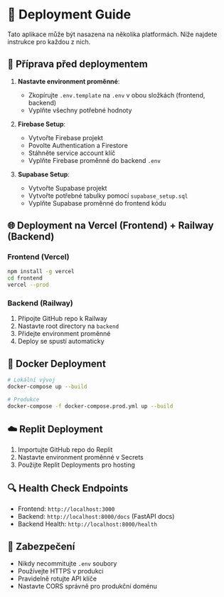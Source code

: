 
# 🚀 Deployment Guide

Tato aplikace může být nasazena na několika platformách. Níže najdete instrukce pro každou z nich.

## 🔧 Příprava před deploymentem

1. **Nastavte environment proměnné**:
   - Zkopírujte `.env.template` na `.env` v obou složkách (frontend, backend)
   - Vyplňte všechny potřebné hodnoty

2. **Firebase Setup**:
   - Vytvořte Firebase projekt
   - Povolte Authentication a Firestore
   - Stáhněte service account klíč
   - Vyplňte Firebase proměnné do backend `.env`

3. **Supabase Setup**:
   - Vytvořte Supabase projekt
   - Vytvořte potřebné tabulky pomocí `supabase_setup.sql`
   - Vyplňte Supabase proměnné do frontend kódu

## 🌐 Deployment na Vercel (Frontend) + Railway (Backend)

### Frontend (Vercel)
```bash
npm install -g vercel
cd frontend
vercel --prod
```

### Backend (Railway)
1. Připojte GitHub repo k Railway
2. Nastavte root directory na `backend`
3. Přidejte environment proměnné
4. Deploy se spustí automaticky

## 🐳 Docker Deployment

```bash
# Lokální vývoj
docker-compose up --build

# Produkce
docker-compose -f docker-compose.prod.yml up --build
```

## ☁️ Replit Deployment

1. Importujte GitHub repo do Replit
2. Nastavte environment proměnné v Secrets
3. Použijte Replit Deployments pro hosting

## 🔍 Health Check Endpoints

- Frontend: `http://localhost:3000`
- Backend: `http://localhost:8000/docs` (FastAPI docs)
- Backend Health: `http://localhost:8000/health`

## 🔐 Zabezpečení

- Nikdy necommitujte `.env` soubory
- Používejte HTTPS v produkci
- Pravidelně rotujte API klíče
- Nastavte CORS správně pro produkční doménu
